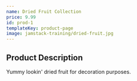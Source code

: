 ```yaml
---
name: Dried Fruit Collection
price: 9.99
id: prod-1
templateKey: product-page
image: jamstack-training/dried-fruit.jpg
---
```

## Product Description

Yummy lookin' dried fruit for decoration purposes.

